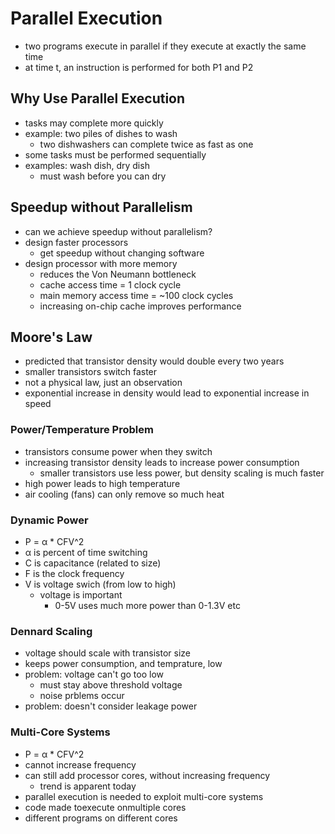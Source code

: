 # Parallel Execution

- two programs execute in parallel if they execute at exactly the same time
- at time t, an instruction is performed for both P1 and P2

## Why Use Parallel Execution

- tasks may complete more quickly
- example: two piles of dishes to wash
  - two dishwashers can complete twice as fast as one
- some tasks must be performed sequentially
- examples: wash dish, dry dish
  - must wash before you can dry

## Speedup without Parallelism

- can we achieve speedup without parallelism?
- design faster processors
  - get speedup without changing software
- design processor with more memory
  - reduces the Von Neumann bottleneck
  - cache access time = 1 clock cycle
  - main memory access time = ~100 clock cycles
  - increasing on-chip cache improves performance

## Moore's Law

- predicted that transistor density would double every two years
- smaller transistors switch faster
- not a physical law, just an observation
- exponential increase in density would lead to exponential increase in speed

### Power/Temperature Problem

- transistors consume power when they switch
- increasing transistor density leads to increase power consumption
  - smaller transistors use less power, but density scaling is much faster
- high power leads to high temperature
- air cooling (fans) can only remove so much heat

### Dynamic Power

- P = α * CFV^2
- α is percent of time switching
- C is capacitance (related to size)
- F is the clock frequency
- V is voltage swich (from low to high)
  - voltage is important
    - 0-5V uses much more power than 0-1.3V etc

### Dennard Scaling

- voltage should scale with transistor size
- keeps power consumption, and temprature, low
- problem: voltage can't go too low
  - must stay above threshold voltage
  - noise prblems occur
- problem: doesn't consider leakage power

### Multi-Core Systems

- P = α * CFV^2
- cannot increase frequency
- can still add processor cores, without increasing frequency
  - trend is apparent today
- parallel execution is needed to exploit multi-core systems
- code made toexecute onmultiple cores
- different programs on different cores
